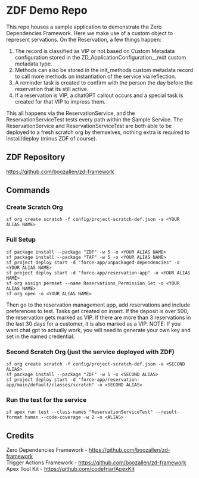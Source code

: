 # ZDF Demo Repo
This repo houses a sample application to demonstrate the Zero Dependencies Framework. Here we make use of a custom object to represent servations. On the Reservation, a few things happen:
1. The record is classified as VIP or not based on Custom Metadata configuration stored in the ZD_ApplicationConfiguration__mdt custom metadata type.
2. Methods can also be stored in the  init_methods custom metadata record to call more methods on instantiation of the service via reflection.
3. A reminder task is created to confirm with the person the day before the reservation that its still active.
4. If a reservation is VIP, a chatGPT callout occurs and a special task is created for that VIP to impress them.

This all happens via the ReservationService, and the ReservationServiceTest tests every path within the Sample Service. The ReservationService and ReservationServiceTest are both able to be deployed to a fresh scratch org by themselves, nothing extra is required to install/deploy (minus ZDF of course).

## ZDF Repository
https://github.com/boozallen/zd-framework

## Commands
### Create Scratch Org
```
sf org create scratch -f config/project-scratch-def.json -a <YOUR ALIAS NAME>
```
### Full Setup
```
sf package install --package "ZDF" -w 5 -o <YOUR ALIAS NAME>
sf package install --package "TAF" -w 5 -o <YOUR ALIAS NAME>
sf project deploy start -d "force-app/unpackaged-dependencies" -o <YOUR ALIAS NAME>
sf project deploy start -d "force-app/reservation-app" -o <YOUR ALIAS NAME>
sf org assign permset --name Reservations_Permission_Set -o <YOUR ALIAS NAME>
sf org open -o <YOUR ALIAS NAME>
```
Then go to the reservation management app, add reservations and include preferences to test. Tasks get created on insert. If the deposit is over 500, the reservation gets marked as VIP. If there are more than 3 reservations in the last 30 days for a customer, it is also marked as a VIP. NOTE: If you want chat gpt to actually work, you will need to generate your own key and set in the named credential.

### Second Scratch Org (just the service deployed with ZDF)
```
sf org create scratch -f config/project-scratch-def.json -a <SECOND ALIAS>
sf package install --package "ZDF" -w 5 -o <SECOND ALIAS>
sf project deploy start -d "force-app/reservation-app/main/default/classes/scratch" -o <SECOND ALIAS>
```
### Run the test for the service
```
sf apex run test --class-names "ReservationServiceTest" --result-format human --code-coverage -w 2 -o <ALIAS> 
```

## Credits
Zero Dependencies Framework - https://github.com/boozallen/zd-framework <br/>
Trigger Actions Framework - https://github.com/boozallen/zd-framework <br/>
Apex Tool Kit - https://github.com/codefriar/ApexKit
